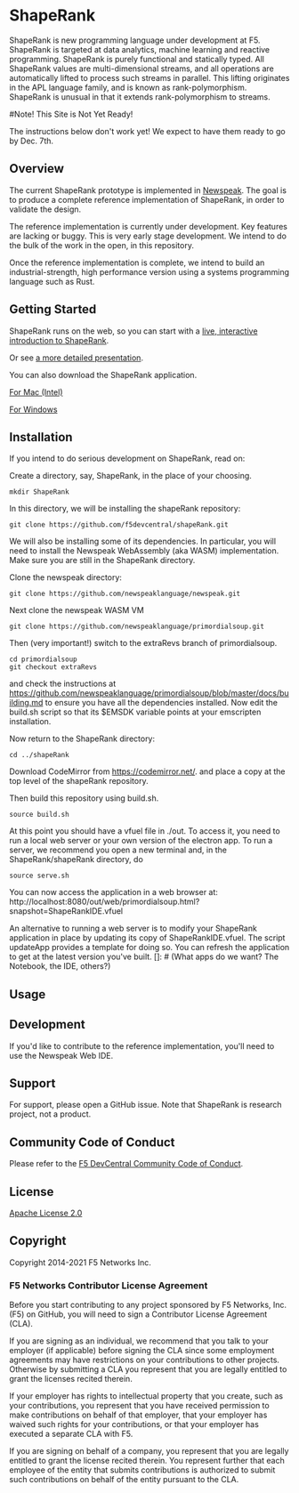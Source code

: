 # ShapeRank

ShapeRank is new programming language under development at F5.  ShapeRank is targeted at data analytics, machine learning and reactive programming. ShapeRank is purely functional and statically typed. All ShapeRank values are multi-dimensional streams, and all operations are automatically lifted to process such streams in parallel. This lifting originates in the APL language family, and is known as rank-polymorphism.  ShapeRank is unusual in that it extends  rank-polymorphism to streams.

#Note! This Site is Not Yet Ready!

The instructions below don't work yet! We expect to have them ready to go by Dec. 7th.


## Overview

The current ShapeRank prototype is implemented in [Newspeak](https://newspeaklanguage.org).
The goal is to produce a complete reference implementation of ShapeRank,
in order to validate the design.

The reference implementation is currently under development. Key features are
lacking or buggy. This is very early stage  development. We intend to do the bulk
of the work in the open, in this repository.

Once the reference implementation is complete, we intend to build
an industrial-strength, high performance version using a systems
programming language such as Rust.


## Getting Started

ShapeRank runs on the web, so you can start with a [live,  interactive introduction to ShapeRank](
https://shapeRank.github.io/demos/shapeRankIntro.html?snapshot=ShapeRankDemo.vfuel).

Or see [a more detailed presentation](
https://shapeRank.github.io/demos/shapeRankPreso.html?snapshot=ShapeRankDemo.vfuel).


You can also download the ShapeRank application.

[For Mac (Intel)](https://shapeRank.github.io/downloads/ShapeRankNotebook.app.zip)

[For Windows](https://shapeRank.github.io/downloads/shapeRankNotebook.zip)



## Installation

If you intend to do serious development on ShapeRank, read on:

Create a directory, say, ShapeRank, in the place of your choosing.

```
mkdir ShapeRank
```

In this directory, we will be installing the shapeRank repository:

```
git clone https://github.com/f5devcentral/shapeRank.git
```

We will also be installing some of its dependencies. In particular,  you will need to install the Newspeak WebAssembly (aka WASM) implementation. Make sure you are still in the ShapeRank
directory.

Clone the newspeak directory:

```
git clone https://github.com/newspeaklanguage/newspeak.git
```

Next clone the newspeak WASM  VM

```
git clone https://github.com/newspeaklanguage/primordialsoup.git
```

Then (very important!) switch to the extraRevs branch of primordialsoup.

```
cd primordialsoup
git checkout extraRevs
```

and check the instructions at
https://github.com/newspeaklanguage/primordialsoup/blob/master/docs/building.md
to ensure you have all the dependencies installed. Now  edit the build.sh script so
that its $EMSDK variable points at your emscripten installation.

Now return to the ShapeRank directory:

```
cd ../shapeRank
```

Download CodeMirror from  https://codemirror.net/.
and place a copy at the top level of the shapeRank repository.

Then build this repository using build.sh.


```
source build.sh
```

At this point you should have a vfuel file in ./out.
To access it, you need to run a local web server or your own version of the electron app.
To run a server, we recommend you open a new terminal and, in the ShapeRank/shapeRank directory, do

```
source serve.sh
```

You can now access the application in a web browser at:
http://localhost:8080/out/web/primordialsoup.html?snapshot=ShapeRankIDE.vfuel


An alternative to running a web server is to modify your ShapeRank application in place by updating its copy of ShapeRankIDE.vfuel. The script updateApp provides a template for doing so. You can refresh the application to get at the latest version you've built.
[]: # (What apps do we want? The Notebook, the IDE, others?)

## Usage



## Development

If you'd like to contribute to the reference implementation, you'll need to use the Newspeak Web IDE.


## Support
For support, please open a GitHub issue. Note that ShapeRank is research project, not a product.

## Community Code of Conduct
Please refer to the [F5 DevCentral Community Code of Conduct](code_of_conduct.md).


## License
[Apache License 2.0](LICENSE)

## Copyright
Copyright 2014-2021 F5 Networks Inc.


### F5 Networks Contributor License Agreement

Before you start contributing to any project sponsored by F5 Networks, Inc. (F5) on GitHub, you will need to sign a Contributor License Agreement (CLA).

If you are signing as an individual, we recommend that you talk to your employer (if applicable) before signing the CLA since some employment agreements may have restrictions on your contributions to other projects.
Otherwise by submitting a CLA you represent that you are legally entitled to grant the licenses recited therein.

If your employer has rights to intellectual property that you create, such as your contributions, you represent that you have received permission to make contributions on behalf of that employer, that your employer has waived such rights for your contributions, or that your employer has executed a separate CLA with F5.

If you are signing on behalf of a company, you represent that you are legally entitled to grant the license recited therein.
You represent further that each employee of the entity that submits contributions is authorized to submit such contributions on behalf of the entity pursuant to the CLA.

